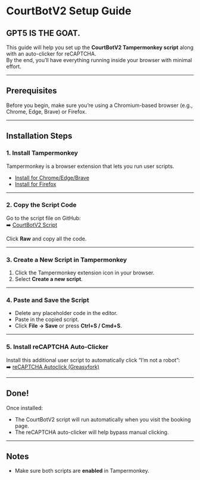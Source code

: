 # CourtBotV2 Setup Guide

## GPT5 IS THE GOAT.

This guide will help you set up the **CourtBotV2 Tampermonkey script** along with an auto-clicker for reCAPTCHA.  
By the end, you’ll have everything running inside your browser with minimal effort.

---

## Prerequisites
Before you begin, make sure you’re using a Chromium-based browser (e.g., Chrome, Edge, Brave) or Firefox.

---

## Installation Steps

### 1. Install Tampermonkey
Tampermonkey is a browser extension that lets you run user scripts.  
- [Install for Chrome/Edge/Brave](https://www.tampermonkey.net/?ext=dhdg&browser=chrome)  
- [Install for Firefox](https://www.tampermonkey.net/?ext=dhdg&browser=firefox)  

---

### 2. Copy the Script Code
Go to the script file on GitHub:  
➡️ [CourtBotV2 Script](https://github.com/ryantmk518/CourtBotV2/blob/main/Bot.js)

Click **Raw** and copy all the code.

---

### 3. Create a New Script in Tampermonkey
1. Click the Tampermonkey extension icon in your browser.  
2. Select **Create a new script**.  

---

### 4. Paste and Save the Script
- Delete any placeholder code in the editor.  
- Paste in the copied script.  
- Click **File → Save** or press **Ctrl+S / Cmd+S**.  

---

### 5. Install reCAPTCHA Auto-Clicker
Install this additional user script to automatically click “I’m not a robot”:  
➡️ [reCAPTCHA Autoclick (Greasyfork)](https://greasyfork.org/en/scripts/461650-recaptcha-autoclick)

---

## Done!
Once installed:
- The CourtBotV2 script will run automatically when you visit the booking page.  
- The reCAPTCHA auto-clicker will help bypass manual clicking.  

---

## Notes
- Make sure both scripts are **enabled** in Tampermonkey.  
